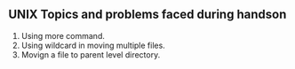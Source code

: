 ## UNIX Topics and problems faced during handson
1. Using more command.
2. Using wildcard in moving multiple files.
3. Movign a file to parent level directory.
